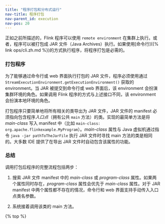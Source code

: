 ```yaml
---
title: "程序打包和分布式运行"
nav-title: 程序打包
nav-parent_id: execution
nav-pos: 20
---
```

<!--
Licensed to the Apache Software Foundation (ASF) under one
or more contributor license agreements.  See the NOTICE file
distributed with this work for additional information
regarding copyright ownership.  The ASF licenses this file
to you under the Apache License, Version 2.0 (the
"License"); you may not use this file except in compliance
with the License.  You may obtain a copy of the License at

  http://www.apache.org/licenses/LICENSE-2.0

Unless required by applicable law or agreed to in writing,
software distributed under the License is distributed on an
"AS IS" BASIS, WITHOUT WARRANTIES OR CONDITIONS OF ANY
KIND, either express or implied.  See the License for the
specific language governing permissions and limitations
under the License.
-->


正如之前所描述的，Flink 程序可以使用 `remote environment` 在集群上执行。或者，程序可以被打包成 JAR 文件（Java Archives）执行。如果使用[命令行]({% link ops/cli.zh.md %})的方式执行程序，将程序打包是必需的。

<a name="packaging-programs"></a>

### 打包程序

为了能够通过命令行或 web 界面执行打包的 JAR 文件，程序必须使用通过 `StreamExecutionEnvironment.getExecutionEnvironment()` 获取的 environment。当 JAR 被提交到命令行或 web 界面后，该 environment 会扮演集群环境的角色。如果调用 Flink 程序的方式与上述接口不同，该 environment 会扮演本地环境的角色。

打包程序只要简单地将所有相关的类导出为 JAR 文件，JAR 文件的 manifest 必须指向包含程序*入口点*（拥有公共 `main` 方法）的类。实现的最简单方法是将 *main-class* 写入 manifest 中（比如 `main-class: org.apache.flinkexample.MyProgram`）。*main-class* 属性与 Java 虚拟机通过指令 `java -jar pathToTheJarFile` 执行 JAR 文件时寻找 main 方法的类是相同的。大多数 IDE 提供了在导出 JAR 文件时自动包含该属性的功能。

<a name="summary"></a>

### 总结

调用打包后程序的完整流程包括两步：

1. 搜索 JAR 文件 manifest 中的 *main-class* 或 *program-class* 属性。如果两个属性同时存在，*program-class* 属性会优先于 *main-class* 属性。对于 JAR manifest 中两个属性都不存在的情况，命令行和 web 界面支持手动传入入口点类名参数。

2. 系统接着调用该类的 main 方法。

{% top %}
